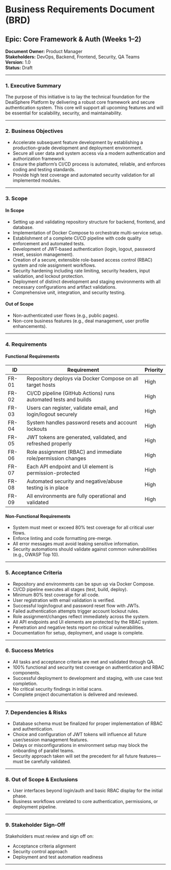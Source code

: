 # Business Requirements Document (BRD)
## Epic: Core Framework & Auth (Weeks 1–2)

**Document Owner:** Product Manager  
**Stakeholders:** DevOps, Backend, Frontend, Security, QA Teams  
**Version:** 1.0  
**Status:** Draft

---

### 1. Executive Summary

The purpose of this initiative is to lay the technical foundation for the DealSphere Platform by delivering a robust core framework and secure authentication system. This core will support all upcoming features and will be essential for scalability, security, and maintainability.

---

### 2. Business Objectives

- Accelerate subsequent feature development by establishing a production-grade development and deployment environment.
- Secure all user data and system access via a modern authentication and authorization framework.
- Ensure the platform’s CI/CD process is automated, reliable, and enforces coding and testing standards.
- Provide high test coverage and automated security validation for all implemented modules.

---

### 3. Scope

#### In Scope

- Setting up and validating repository structure for backend, frontend, and database.
- Implementation of Docker Compose to orchestrate multi-service setup.
- Establishment of a complete CI/CD pipeline with code quality enforcement and automated tests.
- Development of JWT-based authentication (login, logout, password reset, session management).
- Creation of a secure, extensible role-based access control (RBAC) system and role assignment workflows.
- Security hardening including rate limiting, security headers, input validation, and lockout protection.
- Deployment of distinct development and staging environments with all necessary configurations and artifact validations.
- Comprehensive unit, integration, and security testing.

#### Out of Scope

- Non-authenticated user flows (e.g., public pages).
- Non-core business features (e.g., deal management, user profile enhancements).

---

### 4. Requirements

#### Functional Requirements

| ID           | Requirement                                                    | Priority |
|--------------|---------------------------------------------------------------|----------|
| FR-01        | Repository deploys via Docker Compose on all target hosts      | High     |
| FR-02        | CI/CD pipeline (GitHub Actions) runs automated tests and builds| High     |
| FR-03        | Users can register, validate email, and login/logout securely  | High     |
| FR-04        | System handles password resets and account lockouts            | High     |
| FR-05        | JWT tokens are generated, validated, and refreshed properly    | High     |
| FR-06        | Role assignment (RBAC) and immediate role/permission changes   | High     |
| FR-07        | Each API endpoint and UI element is permission-protected       | High     |
| FR-08        | Automated security and negative/abuse testing is in place      | High     |
| FR-09        | All environments are fully operational and validated           | High     |

#### Non-Functional Requirements

- System must meet or exceed 80% test coverage for all critical user flows.
- Enforce linting and code formatting pre-merge.
- All error messages must avoid leaking sensitive information.
- Security automations should validate against common vulnerabilities (e.g., OWASP Top 10).

---

### 5. Acceptance Criteria

- Repository and environments can be spun up via Docker Compose.
- CI/CD pipeline executes all stages (test, build, deploy).
- Minimum 80% test coverage for all code.
- User registration with email validation is verified.
- Successful login/logout and password reset flow with JWTs.
- Failed authentication attempts trigger account lockout rules.
- Role assignment/changes reflect immediately across the system.
- All API endpoints and UI elements are protected by the RBAC system.
- Penetration and negative tests report no critical vulnerabilities.
- Documentation for setup, deployment, and usage is complete.

---

### 6. Success Metrics

- All tasks and acceptance criteria are met and validated through QA.
- 100% functional and security test coverage on authentication and RBAC components.
- Successful deployment to development and staging, with use case test completion.
- No critical security findings in initial scans.
- Complete project documentation is delivered and reviewed.

---

### 7. Dependencies & Risks

- Database schema must be finalized for proper implementation of RBAC and authentication.
- Choice and configuration of JWT tokens will influence all future user/session management features.
- Delays or misconfigurations in environment setup may block the onboarding of parallel teams.
- Security approach taken will set the precedent for all future features—must be carefully validated.

---

### 8. Out of Scope & Exclusions

- User interfaces beyond login/auth and basic RBAC display for the initial phase.
- Business workflows unrelated to core authentication, permissions, or deployment pipeline.

---

### 9. Stakeholder Sign-Off

Stakeholders must review and sign off on:
- Acceptance criteria alignment
- Security control approach
- Deployment and test automation readiness

---

